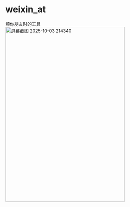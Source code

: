 # weixin_at
烦你朋友时的工具<br>
<img width="381" height="558" alt="屏幕截图 2025-10-03 214340" src="https://github.com/user-attachments/assets/1f68eeea-c17d-4e37-bc79-a10793e7ec86" />
